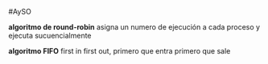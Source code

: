#AySO 

**algoritmo de round-robin**
	asigna un numero de ejecución a cada proceso  y ejecuta sucuencialmente 

**algoritmo FIFO**
first in first out, primero que entra primero que sale




